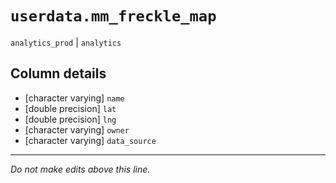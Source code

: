 # `userdata.mm_freckle_map`
`analytics_prod` | `analytics`

## Column details
* [character varying] `name`
* [double precision] `lat`
* [double precision] `lng`
* [character varying] `owner`
* [character varying] `data_source`

-------------------------------------------------------------------------------
*Do not make edits above this line.*
